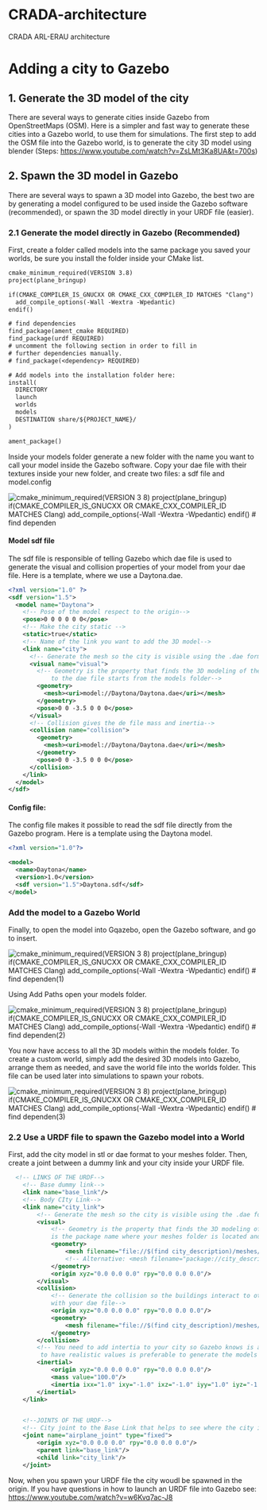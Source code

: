 # CRADA-architecture
CRADA ARL-ERAU architecture

# Adding a city to Gazebo
## 1. Generate the 3D model of the city
There are several ways to generate cities inside Gazebo from OpenStreetMaps (OSM). Here is a simpler and fast way to generate these cities into a Gazebo world, to use them for simulations. The first step to add the OSM file into the Gazebo world, is to generate the city 3D model using blender (Steps: https://www.youtube.com/watch?v=ZsLMt3Ka8UA&t=700s) 

## 2. Spawn the 3D model in Gazebo
There are several ways to spawn a 3D model into Gazebo, the best two are by generating a model configured to be used inside the Gazebo software (recommended), or spawn the 3D model directly in your URDF file (easier).  

### 2.1 Generate the model directly in Gazebo (Recommended)

First, create a folder called models into the same package you saved your worlds, be sure you install the folder inside your CMake list. 

```txt
cmake_minimum_required(VERSION 3.8)
project(plane_bringup)

if(CMAKE_COMPILER_IS_GNUCXX OR CMAKE_CXX_COMPILER_ID MATCHES "Clang")
  add_compile_options(-Wall -Wextra -Wpedantic)
endif()

# find dependencies
find_package(ament_cmake REQUIRED)
find_package(urdf REQUIRED)
# uncomment the following section in order to fill in
# further dependencies manually.
# find_package(<dependency> REQUIRED)

# Add models into the installation folder here:
install(
  DIRECTORY 
  launch 
  worlds
  models 
  DESTINATION share/${PROJECT_NAME}/
)

ament_package()

```

Inside your models folder generate a new folder with the name you want to call your model inside the Gazebo software. Copy your dae file with their textures inside your new folder, and create two files: a sdf file and model.config

![cmake_minimum_required(VERSION 3 8) project(plane_bringup) if(CMAKE_COMPILER_IS_GNUCXX OR CMAKE_CXX_COMPILER_ID MATCHES Clang) add_compile_options(-Wall -Wextra -Wpedantic) endif() # find dependen](https://github.com/user-attachments/assets/fc85f568-716e-4353-9891-e6c63b56e4c0)

#### Model sdf file

The sdf file is responsible of telling Gazebo which dae file is used to generate the visual and collision properties of your model from your dae file. Here is a template, where we use a Daytona.dae.

```xml
<?xml version="1.0" ?>
<sdf version="1.5">
  <model name="Daytona">
    <!-- Pose of the model respect to the origin-->
    <pose>0 0 0 0 0 0</pose>
    <!-- Make the city static -->
    <static>true</static>
    <!-- Name of the link you want to add the 3D model-->
    <link name="city">
      <!-- Generate the mesh so the city is visible using the .dae format-->
      <visual name="visual">
        <!-- Geometry is the property that finds the 3D modeling of the city,where the path
            to the dae file starts from the models folder-->
        <geometry>
          <mesh><uri>model://Daytona/Daytona.dae</uri></mesh>
        </geometry>
        <pose>0 0 -3.5 0 0 0</pose>
      </visual>
      <!-- Collision gives the de file mass and inertia-->
      <collision name="collision">
        <geometry>
          <mesh><uri>model://Daytona/Daytona.dae</uri></mesh>
        </geometry>
        <pose>0 0 -3.5 0 0 0</pose>
      </collision>
    </link>
  </model>
</sdf>
```
#### Config file:
The config file makes it possible to read the sdf file directly from the Gazebo program. Here is a template using the Daytona model. 
```xml
<?xml version="1.0"?>

<model>
  <name>Daytona</name>
  <version>1.0</version>
  <sdf version="1.5">Daytona.sdf</sdf>
</model>
```
### Add the model to a Gazebo World
Finally, to open the model into Gqazebo, open the Gazebo software, and go to insert.

![cmake_minimum_required(VERSION 3 8) project(plane_bringup) if(CMAKE_COMPILER_IS_GNUCXX OR CMAKE_CXX_COMPILER_ID MATCHES Clang) add_compile_options(-Wall -Wextra -Wpedantic) endif() # find dependen(1)](https://github.com/user-attachments/assets/34b313db-e9b1-4313-8b3a-245a59b38a37)

Using Add Paths open your models folder.

![cmake_minimum_required(VERSION 3 8) project(plane_bringup) if(CMAKE_COMPILER_IS_GNUCXX OR CMAKE_CXX_COMPILER_ID MATCHES Clang) add_compile_options(-Wall -Wextra -Wpedantic) endif() # find dependen(2)](https://github.com/user-attachments/assets/3ff8ea77-27b4-4903-94a2-f4b018e4d5fa)

You now have access to all the 3D models within the models folder. To create a custom world, simply add the desired 3D models into Gazebo, arrange them as needed, and save the world file into the worlds folder. This file can be used later into simulations to spawn your robots.

![cmake_minimum_required(VERSION 3 8) project(plane_bringup) if(CMAKE_COMPILER_IS_GNUCXX OR CMAKE_CXX_COMPILER_ID MATCHES Clang) add_compile_options(-Wall -Wextra -Wpedantic) endif() # find dependen(3)](https://github.com/user-attachments/assets/454b1f53-008b-418a-b55c-f46e2c77b340)





### 2.2 Use a URDF file to spawn the Gazebo model into a World
First, add the city model in stl or dae format to your meshes folder. Then, create a joint between a dummy link and your city inside your URDF file. 
```xml
  <!-- LINKS OF THE URDF-->
    <!-- Base dummy link-->
    <link name="base_link"/>
    <!-- Body CIty Link-->
    <link name="city_link">
        <!-- Generate the mesh so the city is visible using the .dae format-->
        <visual>
            <!-- Geometry is the property that finds the 3D modeling of the city,where city_description 
            is the package name where your meshes folder is located and installed-->
            <geometry>
                <mesh filename="file://$(find city_description)/meshes/city.dae" scale="1 1 1"/> <!-- In case of .dae file-->
                <!-- Alternative: <mesh filename="package://city_description/meshes/city.stl" scale="1 1 1"/>-->
            </geometry>
            <origin xyz="0.0 0.0 0.0" rpy="0.0 0.0 0.0"/>
        </visual>
        <collision>
            <!-- Generate the collision so the buildings interact to other models int he simulation 
            with your dae file-->
            <origin xyz="0.0 0.0 0.0" rpy="0.0 0.0 0.0"/>
            <geometry>
                <mesh filename="file://$(find city_description)/meshes/city.dae" scale="0.5 0.5 0.5"/>
            </geometry>
        </collision>
        <!-- You need to add intertia to your city so Gazebo knows is a real object; however, if you want
         to have realistic values is preferable to generate the models directly into Gazebo-->
        <inertial>
            <origin xyz="0.0 0.0 0.0" rpy="0.0 0.0 0.0"/>
            <mass value="100.0"/>
            <inertia ixx="1.0" ixy="-1.0" ixz="-1.0" iyy="1.0" iyz="-1.0" izz="1.0"/>
        </inertial>
    </link>


    <!--JOINTS OF THE URDF-->
    <!-- City joint to the Base Link that helps to see where the city is located with respect to the origin-->
    <joint name="airplane_joint" type="fixed">
        <origin xyz="0.0 0.0 0.0" rpy="0.0 0.0 0.0"/>
        <parent link="base_link"/>
        <child link="city_link"/>
    </joint>
```
Now, when you spawn your URDF file the city woudl be spawned in the origin. If you have questions in how to launch an URDF file into Gazebo see: https://www.youtube.com/watch?v=w6Kvq7ac-J8
